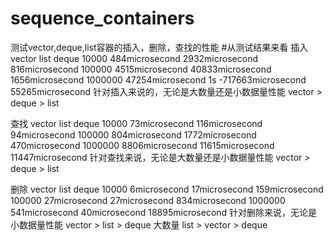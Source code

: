 # sequence_containers
测试vector,deque,list容器的插入，删除，查找的性能
#从测试结果来看
插入
               vector                  list                          deque
10000          484microsecond        2932microsecond               816microsecond
100000         4515microsecond       40833microsecond              1656microsecond
1000000        47254microsecond     1s -717663microsecond          55265microsecond
针对插入来说的，无论是大数量还是小数据量性能 vector > deque > list


查找
               vector                  list                          deque
10000          73microsecond        116microsecond               94microsecond
100000        804microsecond       1772microsecond              470microsecond
1000000        8806microsecond     11615microsecond          11447microsecond
针对查找来说，无论是大数量还是小数据量性能 vector > deque > list

删除
               vector                  list                          deque
10000          6microsecond        17microsecond               159microsecond
100000        27microsecond       27microsecond              834microsecond
1000000        541microsecond     40microsecond          18895microsecond
针对删除来说，无论是小数据量性能 vector > list > deque 大数量 list > vector > deque
